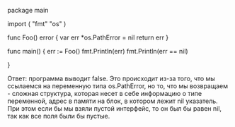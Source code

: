  
package main
 
import (
    "fmt"
    "os"
)
 
func Foo() error {
    var err *os.PathError = nil
    return err
}
 
func main() {
    err := Foo()
    fmt.Println(err)
    fmt.Println(err == nil)

}

Ответ: программа выводит <nil> false. Это происходит из-за того, что мы ссылаемся на переменную типа os.PathError, но то, что мы возвращаем - сложная структура, которая несет в себе информацию о типе переменной, адрес в памяти на блок, в котором лежит nil указатель. При этом если бы мы взяли пустой интерфейс, то он был бы равен nil, так как все поля были бы пустые.